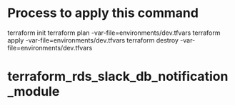 # Process to apply this command
terraform init
terraform plan -var-file=environments/dev.tfvars
terraform apply -var-file=environments/dev.tfvars
terraform destroy -var-file=environments/dev.tfvars

# terraform_rds_slack_db_notification_module
